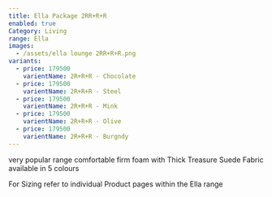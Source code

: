 ```yaml
---
title: Ella Package 2RR+R+R
enabled: true
Category: Living
range: Ella
images:
  - /assets/ella lounge 2RR+R+R.png
variants:
  - price: 179500
    varientName: 2R+R+R - Chocolate
  - price: 179500
    varientName: 2R+R+R - Steel
  - price: 179500
    varientName: 2R+R+R - Mink
  - price: 179500
    varientName: 2R+R+R - Olive
  - price: 179500
    varientName: 2R+R+R - Burgndy
---
```


very popular range comfortable firm foam with Thick Treasure Suede Fabric available in 5 colours

For Sizing refer to individual Product pages within the Ella range
